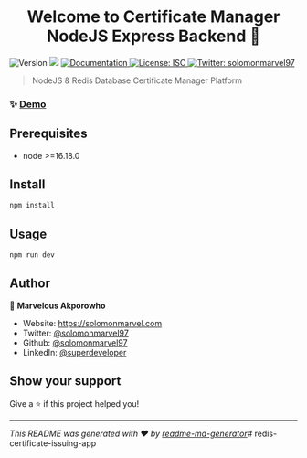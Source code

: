 <h1 align="center">Welcome to Certificate Manager NodeJS Express Backend 👋</h1>
<p>
  <img alt="Version" src="https://img.shields.io/badge/version-1.0.0-blue.svg?cacheSeconds=2592000" />
  <img src="https://img.shields.io/badge/node-%3E%3D16.18.0-blue.svg" />
  <a href="https://upages.xyz/cert-managr/documentation" target="_blank">
    <img alt="Documentation" src="https://img.shields.io/badge/documentation-yes-brightgreen.svg" />
  </a>
  <a href="#" target="_blank">
    <img alt="License: ISC" src="https://img.shields.io/badge/License-ISC-yellow.svg" />
  </a>
  <a href="https://twitter.com/solomonmarvel97" target="_blank">
    <img alt="Twitter: solomonmarvel97" src="https://img.shields.io/twitter/follow/solomonmarvel97.svg?style=social" />
  </a>
</p>

> NodeJS & Redis Database Certificate Manager Platform

### ✨ [Demo](https://upages.xyz/cert-managr)

## Prerequisites

- node >=16.18.0

## Install

```sh
npm install
```

## Usage

```sh
npm run dev
```

## Author

👤 **Marvelous Akporowho**

* Website: https://solomonmarvel.com
* Twitter: [@solomonmarvel97](https://twitter.com/solomonmarvel97)
* Github: [@solomonmarvel97](https://github.com/solomonmarvel97)
* LinkedIn: [@superdeveloper](https://linkedin.com/in/superdeveloper)

## Show your support

Give a ⭐️ if this project helped you!

***
_This README was generated with ❤️ by [readme-md-generator](https://github.com/kefranabg/readme-md-generator)_# redis-certificate-issuing-app
